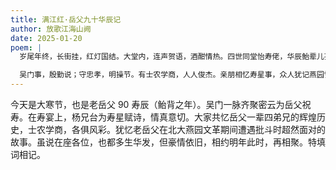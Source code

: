 ```yaml
---
title: 满江红·岳父九十华辰记
author: 放歌江海山阙
date: 2025-01-20
poem: |
  岁尾年终，长街挂，红灯国结。大堂内，连声贺语，酒酣情热。四世同堂怡寿佬，华辰鲐辈儿孙悦。更杨兄，高声诵贺诗，情意切。

  吴门事，殷勤说；守忠孝，明操节。有士农学商，人人俊杰。亲朋相忆寿星事，众人犹记燕园雪。约明年，寿星生日时，再相聚！
---
```


今天是大寒节，也是老岳父 90 寿辰（鲐背之年）。吴门一脉齐聚密云为岳父祝寿。在寿宴上，杨兄台为寿星赋诗，情真意切。大家共忆岳父一辈四弟兄的辉煌历史，士农学商，各俱风彩。犹忆老岳父在北大燕园文革期间遭遇批斗时超然面对的故事。虽说在座各位，也都多生华发，但豪情依旧，相约明年此时，再相聚。特填词相记。
